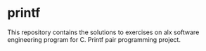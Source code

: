 # printf
This repository contains the solutions to exercises on alx software engineering program for C. Printf pair programming project.
